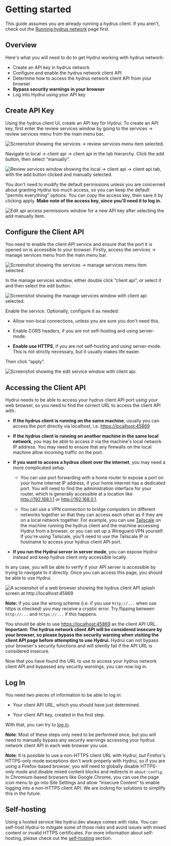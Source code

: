 # Getting started

This guide assumes you are already running a hydrus client. If you aren't, check out the [Running hydrus network](../running-hydrus-network) page first.

## Overview

Here's what you will need to do to get Hydrui working with hydrus network:

- Create an API key in hydrus network
- Configure and enable the hydrus network client API
- Determine how to access the hydrus network client API from your browser
- **Bypass security warnings in your browser**
- Log into Hydrui using your API key

## Create API Key

Using the hydrus client UI, create an API key for Hydrui. To create an API key, first enter the review services window by going to the services → review services menu from the main menu bar.

![Screenshot showing the services → review services menu item selected.](./review-services.png)

Navigate to local → client api → client api in the tab hierarchy. Click the add button, then select &ldquo;manually&rdquo;.

![Review services window showing the local → client api → client api tab, with the add button clicked and manually selected.](./client-api-add-key.png)

You don't need to modify the default permissions unless you are concerned about granting Hydrui too much access, so you can keep the default "permits everything" options. You can copy the access key, then save it by clicking apply. **Make note of the access key, since you'll need it to log in.**

![Edit api access permissions window for a new API key after selecting the add manually item.](./edit-key-permissions.png)

## Configure the Client API

You need to enable the client API service and ensure that the port it is opened on is accessible to your browser. Firstly, access the services → manage services menu from the main menu bar.

![Screenshot showing the services → manage services menu item selected.](./manage-services.png)

In the manage services window, either double click &ldquo;client api&rdquo;, or select it and then select the edit button.

![Screenshot showing the manage services window with client api selected.](./manage-services-window.png)

Enable the service. Optionally, configure it as needed:

- Allow non-local connections, unless you are sure you don't need this.

- Enable CORS headers, if you are not self-hosting and using server-mode.

- **Enable use HTTPS**, if you are not self-hosting and using server-mode. This is not strictly necessary, but it usually makes life easier.

Then click &ldquo;apply&rdquo;.

![Screenshot showing the edit service window with client api.](./edit-service.png)

## Accessing the Client API

Hydrui needs to be able to access your hydrus client API port using your web browser, so you need to find the correct URL to access the client API with.

- **If the hydrus client is running on the same machine**, usually you can access the port directly via localhost, i.e. <https://localhost:45869>

- **If the hydrus client is running on another machine in the same local network**, you may be able to access it via the machine's local network IP address. You may need to ensure that any firewalls on the local machine allow incoming traffic on the port.

- **If you want to access a hydrus client over the internet**, you may need a more complicated setup.
  - You can use port forwarding with a home router to expose a port on your home internet IP address, if your home internet has a dedicated port. You will need to find the administration interface for your router, which is generally accessible at a location like <http://192.168.1.1> or <http://192.168.0.1>.

  - You can use a VPN connection to bridge computers on different networks together so that they can access each other as if they are on a local network together. For example, you can use [Tailscale](https://tailscale.com/) on the machine running the hydrus client and the machine accessing Hydrui from a browser, or you can set up a Wireguard VPN yourself. If you're using Tailscale, you'll need to use the Tailscale IP or hostname to access your hydrus client API port.

- **If you run the Hydrui server in server mode**, you can expose Hydrui instead and keep hydrus client only accessible locally.

In any case, you will be able to verify if your API server is accessible by trying to navigate to it directly. Once you can access this page, you should be able to use Hydrui.

![A screenshot of a web browser showing the hydrus client API splash screen at http://localhost:45869](./clientapi.png)

**Note:** If you use the wrong scheme (i.e. if you use `http://...` when use https is checked) you may receive a cryptic error. Try flipping between `http://...` and `https://...` if this happens.

You should be able to use <https://localhost:45869> as the client API URL. **Important: The hydrus network client API will be considered insecure by your browser, so please bypass the security warning when visiting the client API page before attempting to use Hydrui.** Hydrui can not bypass your browser's security functions and will silently fail if the API URL is considered insecure.

Now that you have found the URL to use to access your hydrus network client API and bypassed any security warnings, you can now log in.

## Log In

You need two pieces of information to be able to log in:

- Your client API URL, which you should have just determined.

- Your client API key, created in the first step.

With that, you can try to [log in](/client).

**Note**: Most of these steps only need to be performed once, but you will need to manually bypass any security warnings accessing your hydrus network client API in each web browser you use.

**Note**: It is possible to use a non-HTTPS client URL with Hydrui, but Firefox's HTTPS-only mode exceptions don't work properly with Hydrui, so if you are using a Firefox-based browser, you will need to globally disable HTTPS-only mode and disable mixed content blocks and redirects in `about:config`. In Chromium-based browsers like Google Chrome, you can use the page icon menu to go into Site Settings and allow &ldquo;Insecure Content&rdquo; to enable logging into a non-HTTPS client API. We are looking for solutions to simplify this in the future.

## Self-hosting

Using a hosted service like hydrui.dev always comes with risks. You can self-host Hydrui to mitigate some of those risks and avoid issues with mixed content or invalid HTTPS certificates. For more information about self-hosting, please check out the [self-hosting](../../self-hosting) section.
